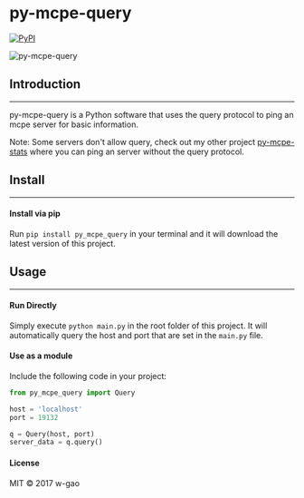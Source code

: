 # py-mcpe-query
[![PyPI](https://img.shields.io/pypi/v/py_mcpe_query.svg)](https://pypi.python.org/pypi/py_mcpe_query/)

![py-mcpe-query](https://github.com/w-gao/py-mcpe-query/blob/master/images/logo.png)

## Introduction
------------
py-mcpe-query is a Python software that uses the query protocol to ping an mcpe server for basic information.

Note: Some servers don't allow query, check out my other project [py-mcpe-stats](https://github.com/w-gao/py-mcpe-stats) where you can ping an server without the query protocol.

## Install
-------
#### Install via pip
Run `pip install py_mcpe_query` in your terminal and it will download the latest version of this project.

## Usage
-----
#### Run Directly

Simply execute `python main.py` in the root folder of this project.
It will automatically query the host and port that are set in the `main.py` file.


#### Use as a module

Include the following code in your project:

```python
from py_mcpe_query import Query

host = 'localhost'
port = 19132

q = Query(host, port)
server_data = q.query()
```

#### License

MIT &copy; 2017 w-gao
